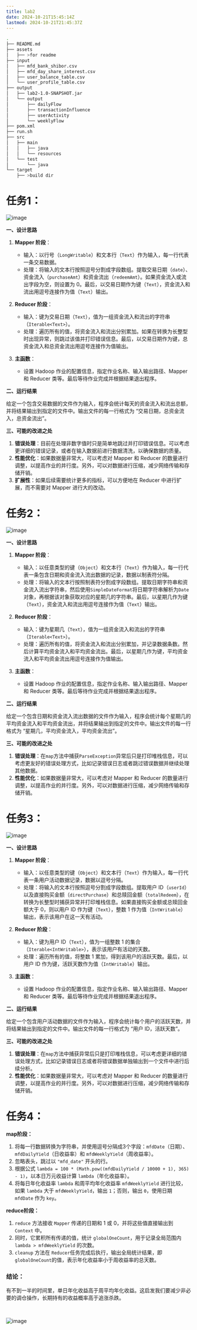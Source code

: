 ```yaml
---
title: lab2
date: 2024-10-21T15:45:14Z
lastmod: 2024-10-21T21:45:37Z
---
```


```bash
.
├── README.md
├── assets
│   ├── >for readme
├── input
│   ├── mfd_bank_shibor.csv
│   ├── mfd_day_share_interest.csv
│   ├── user_balance_table.csv
│   └── user_profile_table.csv
├── output
│   ├── lab2-1.0-SNAPSHOT.jar
│   └── output
│       ├── dailyFlow
│       ├── transactionInfluence
│       ├── userActivity
│       └── weeklyFlow
├── pom.xml
├── run.sh
├── src
│   ├── main
│   │   ├── java
│   │   └── resources
│   └── test
│       └── java
└── target
    ├── >build dir

```  


# 任务1：

​![image](assets/image-20241021213629-45u15om.png)​

**一、设计思路**

1. **Mapper 阶段**：

    * 输入：以行号（`LongWritable`​）和文本行（`Text`​）作为输入，每一行代表一条交易数据。
    * 处理：将输入的文本行按照逗号分割成字段数组。提取交易日期（`date`​）、资金流入（`purchaseAmt`​）和资金流出（`redeemAmt`​）。如果资金流入或流出字段为空，则设置为 0。最后，以交易日期作为键（`Text`​），资金流入和流出用逗号连接作为值（`Text`​）输出。
2. **Reducer 阶段**：

    * 输入：键为交易日期（`Text`​），值为一组资金流入和流出的字符串（`Iterable<Text>`​）。
    * 处理：遍历所有的值，将资金流入和流出分别累加。如果在转换为长整型时出现异常，则跳过该值并打印错误信息。最后，以交易日期作为键，总资金流入和总资金流出用逗号连接作为值输出。
3. **主函数**：

    * 设置 Hadoop 作业的配置信息，指定作业名称、输入输出路径、Mapper 和 Reducer 类等。最后等待作业完成并根据结果退出程序。

**二、运行结果**

给定一个包含交易数据的文件作为输入，程序会统计每天的资金流入和流出总额，并将结果输出到指定的文件中。输出文件的每一行格式为 “交易日期，总资金流入，总资金流出”。

**三、可能的改进之处**

1. **错误处理**：目前在处理非数字值时只是简单地跳过并打印错误信息。可以考虑更详细的错误记录，或者在输入数据前进行数据清洗，以确保数据的质量。
2. **性能优化**：如果数据量非常大，可以考虑对 Mapper 和 Reducer 的数量进行调整，以提高作业的并行度。另外，可以对数据进行压缩，减少网络传输和存储开销。
3. **扩展性**：如果后续需要统计更多的指标，可以方便地在 Reducer 中进行扩展，而不需要对 Mapper 进行大的改动。

# 任务2：

​![image](assets/image-20241021214203-2dgtezj.png)​

**一、设计思路**

1. **Mapper 阶段**：

    * 输入：以任意类型的键（`Object`​）和文本行（`Text`​）作为输入，每一行代表一条包含日期和资金流入流出数据的记录，数据以制表符分隔。
    * 处理：将输入的文本行按照制表符分割成字段数组。提取日期字符串和资金流入流出字符串，然后使用`SimpleDateFormat`​将日期字符串解析为`Date`​对象，再根据该对象获取对应的星期几的字符串。最后，以星期几作为键（`Text`​），资金流入和流出用逗号连接作为值（`Text`​）输出。
2. **Reducer 阶段**：

    * 输入：键为星期几（`Text`​），值为一组资金流入和流出的字符串（`Iterable<Text>`​）。
    * 处理：遍历所有的值，将资金流入和流出分别累加，并记录数据条数。然后计算平均资金流入和平均资金流出。最后，以星期几作为键，平均资金流入和平均资金流出用逗号连接作为值输出。
3. **主函数**：

    * 设置 Hadoop 作业的配置信息，指定作业名称、输入输出路径、Mapper 和 Reducer 类等。最后等待作业完成并根据结果退出程序。

**二、运行结果**

给定一个包含日期和资金流入流出数据的文件作为输入，程序会统计每个星期几的平均资金流入和平均资金流出，并将结果输出到指定的文件中。输出文件的每一行格式为 “星期几，平均资金流入，平均资金流出”。

**三、可能的改进之处**

1. **错误处理**：在`map`​方法中捕获`ParseException`​异常后只是打印堆栈信息，可以考虑更友好的错误处理方式，比如记录错误日志或者跳过错误数据并继续处理其他数据。
2. **性能优化**：如果数据量非常大，可以考虑对 Mapper 和 Reducer 的数量进行调整，以提高作业的并行度。另外，可以对数据进行压缩，减少网络传输和存储开销。

# 任务3：

​![image](assets/image-20241021214341-uw7gwx8.png)​

**一、设计思路**

1. **Mapper 阶段**：

    * 输入：以任意类型的键（`Object`​）和文本行（`Text`​）作为输入，每一行代表一条用户活动数据记录，数据以逗号分隔。
    * 处理：将输入的文本行按照逗号分割成字段数组。提取用户 ID（`userId`​）以及直接购买金额（`directPurchase`​）和总赎回金额（`totalRedeem`​），在转换为长整型时捕获异常并打印堆栈信息。如果直接购买金额或总赎回金额大于 0，则以用户 ID 作为键（`Text`​），整数 1 作为值（`IntWritable`​）输出，表示该用户在这一天有活动。
2. **Reducer 阶段**：

    * 输入：键为用户 ID（`Text`​），值为一组整数 1 的集合（`Iterable<IntWritable>`​），表示该用户有活动的天数。
    * 处理：遍历所有的值，将整数 1 累加，得到该用户的活跃天数。最后，以用户 ID 作为键，活跃天数作为值（`IntWritable`​）输出。
3. **主函数**：

    * 设置 Hadoop 作业的配置信息，指定作业名称、输入输出路径、Mapper 和 Reducer 类等。最后等待作业完成并根据结果退出程序。

**二、运行结果**

给定一个包含用户活动数据的文件作为输入，程序会统计每个用户的活跃天数，并将结果输出到指定的文件中。输出文件的每一行格式为 “用户 ID，活跃天数”。

**三、可能的改进之处**

1. **错误处理**：在`map`​方法中捕获异常后只是打印堆栈信息，可以考虑更详细的错误处理方式，比如记录错误日志或者将错误数据单独输出到一个文件中进行后续分析。
2. **性能优化**：如果数据量非常大，可以考虑对 Mapper 和 Reducer 的数量进行调整，以提高作业的并行度。另外，可以对数据进行压缩，减少网络传输和存储开销。

# 任务4：

**map阶段：**

1. 将每一行数据转换为字符串，并使用逗号分隔成3个字段：`mfdDate`​（日期）、`mfdDailyYield`​（日收益率）和 `mfdWeeklyYield`​（周收益率）。
2. 忽略表头，跳过以 `"mfd_date"`​ 开头的行。
3. 根据公式 `lambda = 100 * (Math.pow((mfdDailyYield / 10000 + 1), 365) - 1)`​ ，以本日万元收益计算 `lambda`​（年化收益率）。
4. 将每日年化收益率 `lambda`​ 和周平均年化收益率 `mfdWeeklyYield`​ 进行比较，如果 `lambda`​ 大于 `mfdWeeklyYield`​，输出 `1`​；否则，输出 `0`​，使用日期 `mfdDate`​ 作为 `key`​。

**reduce阶段：**

1. ​`reduce`​ 方法接收 `Mapper`​ 传递的日期和 1 或 0，并将这些值直接输出到 `Context`​ 中。
2. 同时，它累积所有传递的值，统计 `globalOneCount`​，用于记录全局范围内 `lambda > mfdWeeklyYield`​ 的次数。
3. ​`cleanup`​ 方法在 `Reducer`​ 任务完成后执行，输出全局统计结果，即 `globalOneCount`​ 的值，表示年化收益率小于周收益率的总天数。

### 结论：

有不到一半的时间里，单日年化收益高于周平均年化收益。这启发我们要减少非必要的调仓操作，长期持有的收益概率高于追涨杀跌。

‍

​![image](assets/image-20241021212233-6z077xs.png)​

‍
